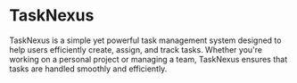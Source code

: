 # TaskNexus
TaskNexus is a simple yet powerful task management system designed to help users efficiently create, assign, and track tasks. Whether you're working on a personal project or managing a team, TaskNexus ensures that tasks are handled smoothly and efficiently.
